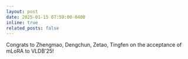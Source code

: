 ```yaml
---
layout: post
date: 2025-01-15 07:59:00-0400
inline: true
related_posts: false
---
```


Congrats to Zhengmao, Dengchun, Zetao, Tingfen on the acceptance of mLoRA to VLDB’25!
